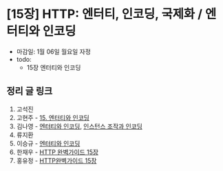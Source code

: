 # [15장] HTTP: 엔터티, 인코딩, 국제화 / 엔터티와 인코딩

- 마감일: 1월 06일 월요일 자정
- todo:
  - 15장 엔터티와 인코딩

## 정리 글 링크

1. 고석진
2. 고현주 - [15. 엔터티와 인코딩](https://dev-junior.tistory.com/17)
3. 김나영 - [엔터티와 인코딩](https://feel5ny.github.io/2020/01/05/HTTP_015_01/), [인스턴스 조작과 인코딩](https://feel5ny.github.io/2020/01/06/HTTP_015_02/)
4. 류지환
5. 이승규 - [엔터티와 인코딩](https://ideveloper2.dev/blog/2020-01-04--%EC%97%94%ED%84%B0%ED%8B%B0%EC%99%80-%EC%9D%B8%EC%BD%94%EB%94%A9/)
6. 한재우 - [HTTP 완벽가이드 15장](https://bebiangel.github.io/2020/01/05/http-guide-chap15/)
7. 홍유정 - [HTTP완벽가이드 15장](https://youjung-hong.github.io/2020-01-10/HTTP완벽가이드-15-엔터티와-인코딩/)
